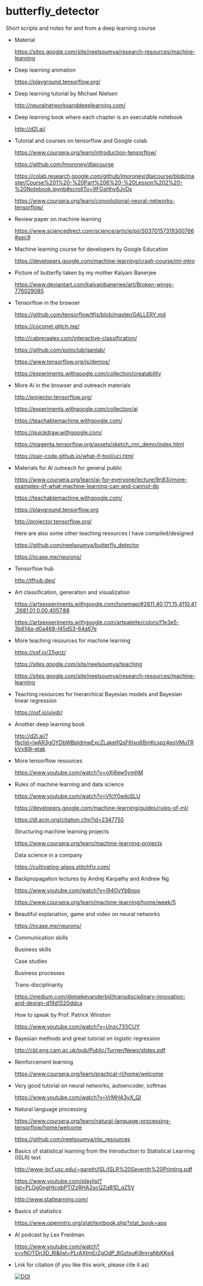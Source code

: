 # butterfly_detector

Short scripts and notes for and from a deep learning course

* Material

    https://sites.google.com/site/neelsoumya/research-resources/machine-learning
    
* Deep learning animation

    https://playground.tensorflow.org/
    
* Deep learning tutorial by Michael Nielsen

    http://neuralnetworksanddeeplearning.com/

* Deep learning book where each chapter is an executable notebook

    http://d2l.ai/
    
* Tutorial and courses on tensorflow and Google colab

    https://www.coursera.org/learn/introduction-tensorflow/
    
    https://github.com/lmoroney/dlaicourse
    
    https://colab.research.google.com/github/lmoroney/dlaicourse/blob/master/Course%201%20-%20Part%206%20-%20Lesson%202%20-%20Notebook.ipynb#scrollTo=9FGsHhv6JvDx
    
    https://www.coursera.org/learn/convolutional-neural-networks-tensorflow/
    
    
* Review paper on machine learning

    https://www.sciencedirect.com/science/article/pii/S0370157319300766#sec9
    
* Machine learning course for developers by Google Education

    https://developers.google.com/machine-learning/crash-course/ml-intro
    
* Picture of butterfly taken by my mother Kalyani Banerjee

    https://www.deviantart.com/kalyanibanerjee/art/Broken-wings-776029085
    
    
    
* Tensorflow in the browser

    https://github.com/tensorflow/tfjs/blob/master/GALLERY.md

    https://coconet.glitch.me/

    http://cabreraalex.com/interactive-classification/
    
    https://github.com/poloclub/ganlab/
    
    https://www.tensorflow.org/js/demos/
    
    https://experiments.withgoogle.com/collection/creatability
    


* More AI in the browser and outreach materials

    http://projector.tensorflow.org/
    
    https://experiments.withgoogle.com/collection/ai
    
    https://teachablemachine.withgoogle.com/
    
    https://quickdraw.withgoogle.com/
    
    https://magenta.tensorflow.org/assets/sketch_rnn_demo/index.html
    
    https://pair-code.github.io/what-if-tool/uci.html
    
    
* Materials for AI outreach for general public

    https://www.coursera.org/learn/ai-for-everyone/lecture/9n83j/more-examples-of-what-machine-learning-can-and-cannot-do​

    https://teachablemachine.withgoogle.com/

    https://playground.tensorflow.org

    http://projector.tensorflow.org/

    Here are also some other teaching resources I have compiled/designed

    https://github.com/neelsoumya/butterfly_detector
    
    https://ncase.me/neurons/
    

* Tensorflow hub

    http://tfhub.dev/
    

* Art classification, generation and visualization

    https://artsexperiments.withgoogle.com/tsnemap/#2611.40,171.15,4110.41,2681.01,0.00,4057.88
    
    https://artsexperiments.withgoogle.com/artpalette/colors/f1e3e5-3b614a-d0a468-f45d53-64a67e


* More teaching resources for machine learning

    https://osf.io/25gnz/
    
    https://sites.google.com/site/neelsoumya/teaching
    
    https://sites.google.com/site/neelsoumya/research-resources/machine-learning


* Teaching resources for hierarchical Bayesian models and Bayesian linear regression

    https://osf.io/ujydr/
    
    
* Another deep learning book

    http://d2l.ai/?fbclid=IwAR3gOYDbWBpldmwExcZLakejfQsF6Ixo6BmKcspz4eqVMuTRkVv89i-etak
    

* More tensorflow resources

    https://www.youtube.com/watch?v=oXj6ew5ymhM
    

* Rules of machine learning and data science

    https://www.youtube.com/watch?v=VfcY0edoSLU
    
    https://developers.google.com/machine-learning/guides/rules-of-ml/
    
    https://dl.acm.org/citation.cfm?id=2347755
    
    Structuring machine learning projects
    
    https://www.coursera.org/learn/machine-learning-projects
    
    Data science in a company 
    
    https://cultivating-algos.stitchfix.com/
    
    
* Backpropagation lectures by Andrej Karpathy and Andrew Ng

    https://www.youtube.com/watch?v=i94OvYb6noo
    
    https://www.coursera.org/learn/machine-learning/home/week/5


* Beautiful explanation, game and video on neural networks

    https://ncase.me/neurons/
    
    
* Communication skills

    Business skills
    
    Case studies
    
    Business processes
    
    Trans-disciplinarity
    
    https://medium.com/@miekevanderbijl/transdisciplinary-innovation-and-design-d19d1520ddca
    
    How to speak by Prof. Patrick Winston
    
    https://www.youtube.com/watch?v=Unzc731iCUY

* Bayesian methods and great tutorial on logistic regression

    http://cbl.eng.cam.ac.uk/pub/Public/Turner/News/slides.pdf
    

* Reinforcement learning

    https://www.coursera.org/learn/practical-rl/home/welcome
    
    
* Very good tutorial on neural networks, autoencoder, softmax 

    https://www.youtube.com/watch?v=VrMHA3yX_QI
    

* Natural language processing

    https://www.coursera.org/learn/natural-language-processing-tensorflow/home/welcome
    
    https://github.com/neelsoumya/nlp_resources
    
    
* Basics of statistical learning from the Introduction to Statistical Learning (ISLR) text

    http://www-bcf.usc.edu/~gareth/ISL/ISLR%20Seventh%20Printing.pdf
    
    https://www.youtube.com/playlist?list=PLOg0ngHtcqbPTlZzRHA2ocQZqB1D_qZ5V
    
    http://www.statlearning.com/
    
    
* Basics of statistics
 
    https://www.openintro.org/stat/textbook.php?stat_book=aps


* AI podcast by Lex Freidman

    https://www.youtube.com/watch?v=vNOTDn3D_RI&list=PLrAXtmErZgOdP_8GztsuKi9nrraNbKKp4
    
    
* Link for citation (if you like this work, please cite it as)

    [![DOI](https://zenodo.org/badge/180774639.svg)](https://zenodo.org/badge/latestdoi/180774639)


    
